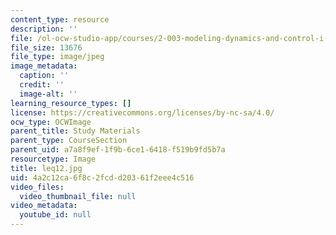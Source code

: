```yaml
---
content_type: resource
description: ''
file: /ol-ocw-studio-app/courses/2-003-modeling-dynamics-and-control-i-spring-2005/4a2c12ca6f8c2fcdd20361f2eee4c516_leq12.jpg
file_size: 13676
file_type: image/jpeg
image_metadata:
  caption: ''
  credit: ''
  image-alt: ''
learning_resource_types: []
license: https://creativecommons.org/licenses/by-nc-sa/4.0/
ocw_type: OCWImage
parent_title: Study Materials
parent_type: CourseSection
parent_uid: a7a8f9ef-1f9b-6ce1-6418-f519b9fd5b7a
resourcetype: Image
title: leq12.jpg
uid: 4a2c12ca-6f8c-2fcd-d203-61f2eee4c516
video_files:
  video_thumbnail_file: null
video_metadata:
  youtube_id: null
---
```

